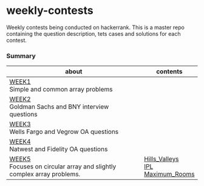 # weekly-contests

Weekly contests being conducted on hackerrank. This is a master repo containing the question description, tets cases and solutions for each contest.

### Summary

| about | contents |
|-----|-----|
| [WEEK1](https://github.com/VenkataRamanaRao5/weekly-contests/tree/main/WEEK1) <br> Simple and common array problems | |
| [WEEK2](https://github.com/VenkataRamanaRao5/weekly-contests/tree/main/WEEK2) <br> Goldman Sachs and BNY interview questions | |
| [WEEK3](https://github.com/VenkataRamanaRao5/weekly-contests/tree/main/WEEK3) <br> Wells Fargo and Vegrow OA questions | |
| [WEEK4](https://github.com/VenkataRamanaRao5/weekly-contests/tree/main/WEEK4) <br> Natwest and Fidelity OA questions | |
| [WEEK5](https://github.com/VenkataRamanaRao5/weekly-contests/tree/main/WEEK5) <br> Focuses on circular array and slightly complex array problems. | [Hills_Valleys](https://github.com/themysterysolver-bot/weekly-contests/tree/main/WEEK5/Hills_Valleys) <br> [IPL](https://github.com/themysterysolver-bot/weekly-contests/tree/main/WEEK5/IPL) <br> [Maximum_Rooms](https://github.com/themysterysolver-bot/weekly-contests/tree/main/WEEK5/Maximum_Rooms) <br> |
